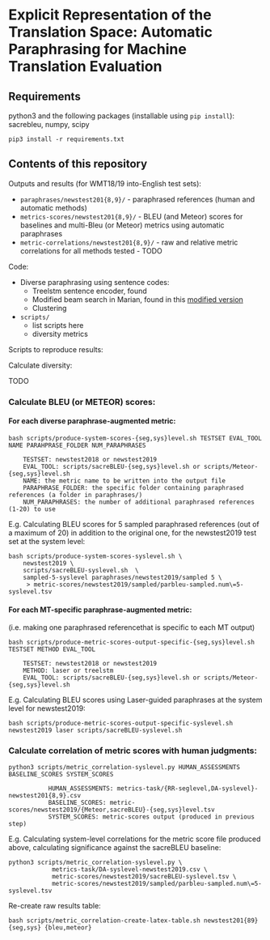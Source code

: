 # Explicit Representation of the Translation Space: Automatic Paraphrasing for Machine Translation Evaluation

## Requirements

python3 and the following packages (installable using `pip install`): sacrebleu, numpy, scipy

`pip3 install -r requirements.txt`

## Contents of this repository

Outputs and results (for WMT18/19 into-English test sets):

* `paraphrases/newstest201{8,9}/` - paraphrased references (human and automatic methods)
* `metrics-scores/newstest201{8,9}/` - BLEU (and Meteor) scores for baselines and multi-Bleu (or Meteor) metrics using automatic paraphrases
* `metric-correlations/newstest201{8,9}/` - raw and relative metric correlations for all methods tested - TODO

Code:

* Diverse paraphrasing using sentence codes:
    - Treelstm sentence encoder, found 
    - Modified beam search in Marian, found in this [modified version](https://github.com/rbawden/marian-dev-diverse-beam)
    - Clustering
* `scripts/`
   - list scripts here
   - diversity metrics

Scripts to reproduce results:

Calculate diversity:

TODO

### Calculate BLEU (or METEOR) scores:

#### For each diverse paraphrase-augmented metric:
```
bash scripts/produce-system-scores-{seg,sys}level.sh TESTSET EVAL_TOOL NAME PARAHPRASE_FOLDER NUM_PARAPHRASES

    TESTSET: newstest2018 or newstest2019
    EVAL_TOOL: scripts/sacreBLEU-{seg,sys}level.sh or scripts/Meteor-{seg,sys}level.sh
    NAME: the metric name to be written into the output file
    PARAPHRASE_FOLDER: the specific folder containing paraphrased references (a folder in paraphrases/)
    NUM_PARAPHRASES: the number of additional paraphrased references (1-20) to use
```

E.g. Calculating BLEU scores for 5 sampled paraphrased references (out of a maximum of 20) in addition to the original one, for the newstest2019 test set at the system level:
```
bash scripts/produce-system-scores-syslevel.sh \
    newstest2019 \
    scripts/sacreBLEU-syslevel.sh  \
    sampled-5-syslevel paraphrases/newstest2019/sampled 5 \
     > metric-scores/newstest2019/sampled/parbleu-sampled.num\=5-syslevel.tsv
```

#### For each MT-specific paraphrase-augmented metric:
(i.e. making one paraphrased referencethat is specific to each MT output)

```
bash scripts/produce-metric-scores-output-specific-{seg,sys}level.sh TESTSET METHOD EVAL_TOOL
       
    TESTSET: newstest2018 or newstest2019
    METHOD: laser or treelstm
    EVAL_TOOL: scripts/sacreBLEU-{seg,sys}level.sh or scripts/Meteor-{seg,sys}level.sh
```

E.g. Calculating BLEU scores using Laser-guided paraphrases at the system level for newstest2019:

```
bash scripts/produce-metric-scores-output-specific-syslevel.sh newstest2019 laser scripts/sacreBLEU-syslevel.sh
 ```

### Calculate correlation of metric scores with human judgments:

```
python3 scripts/metric_correlation-syslevel.py HUMAN_ASSESSMENTS BASELINE_SCORES SYSTEM_SCORES

           HUMAN_ASSESSMENTS: metrics-task/{RR-seglevel,DA-syslevel}-newstest201{8,9}.csv
           BASELINE_SCORES: metric-scores/newstest2019/{Meteor,sacreBLEU}-{seg,sys}level.tsv
           SYSTEM_SCORES: metric-scores output (produced in previous step)
```

E.g. Calculating system-level correlations for the metric score file produced above, calculating significance against the sacreBLEU baseline:
```
python3 scripts/metric_correlation-syslevel.py \
            metrics-task/DA-syslevel-newstest2019.csv \
            metric-scores/newstest2019/sacreBLEU-syslevel.tsv \
            metric-scores/newstest2019/sampled/parbleu-sampled.num\=5-syslevel.tsv
```

Re-create raw results table:

```
bash scripts/metric_correlation-create-latex-table.sh newstest201{89} {seg,sys} {bleu,meteor}
```


